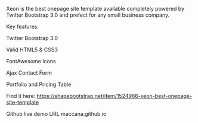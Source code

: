 
Xeon is the best onepage site template available completely powered by Twitter Bootstrap 3.0 and prefect for any small business company. 

Key features:

Twitter Bootstrap 3.0

Valid HTML5 & CSS3

FontAwesome Icons

Ajax Contact Form

Portfolio and Pricing Table

Find it here:
https://shapebootstrap.net/item/1524966-xeon-best-onepage-site-template

Github live demo URL 
maccana.github.io
